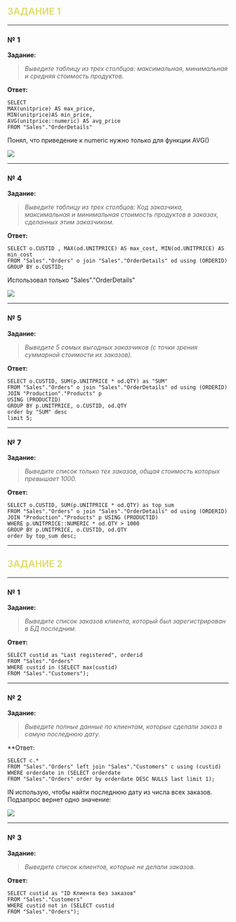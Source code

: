 ## <font color="#E0DE71">ЗАДАНИЕ 1</font>

***
### № 1

**Задание:**

>_Выведите таблицу из трех столбцов: максимальная, минимальная и средняя стоимость продуктов._  

**Ответ:**

 ```mysql
SELECT  
MAX(unitprice) AS max_price,  
MIN(unitprice)AS min_price,  
AVG(unitprice::numeric) AS avg_price  
FROM "Sales"."OrderDetails"
```

Понял, что приведение к numeric нужно только для функции AVG()

![](https://github.com/madicines/db_spbtsu/blob/0dd1c2083e8b0a7d36cd90afcceb677032322ae2/Pasted%20image%2020231212110137.png)

***
### № 4

**Задание:**

>_Выведите таблицу из трех столбцов: Код заказчика, максимальная и минимальная стоимость продуктов в заказах, сделанных этим заказчиком._

**Ответ:** 

 ```mysql
SELECT o.CUSTID , MAX(od.UNITPRICE) AS max_cost, MIN(od.UNITPRICE) AS min_cost
FROM "Sales"."Orders" o join "Sales"."OrderDetails" od using (ORDERID)
GROUP BY o.CUSTID;
```

Использовал только "Sales"."OrderDetails"

![](https://github.com/madicines/db_spbtsu/blob/c823d78bb02cc4d9a22136b25264cc4a06a56a68/Pasted%20image%2020231212111836.png)

***
### № 5

**Задание:**

>_Выведите 5 самых выгодных заказчиков (с точки зрения суммарной стоимости их заказов)._

**Ответ:**

 ```mysql
SELECT o.CUSTID, SUM(p.UNITPRICE * od.QTY) as "SUM"
FROM "Sales"."Orders" o join "Sales"."OrderDetails" od using (ORDERID) JOIN "Production"."Products" p  
USING (PRODUCTID)  
GROUP BY p.UNITPRICE, o.CUSTID, od.QTY  
order by "SUM" desc  
limit 5;
```

***
### № 7

**Задание:**

>_Выведите список только тех заказов, общая стоимость которых превышает 1000._

**Ответ:** 

 ```mysql
SELECT o.CUSTID, SUM(p.UNITPRICE * od.QTY) as top_sum  
FROM "Sales"."Orders" o join "Sales"."OrderDetails" od using (ORDERID) JOIN "Production"."Products" p USING (PRODUCTID)  
WHERE p.UNITPRICE::NUMERIC * od.QTY > 1000  
GROUP BY p.UNITPRICE, o.CUSTID, od.QTY  
order by top_sum desc;
```

***
## <font color="#E0DE71">ЗАДАНИЕ 2</font>

***
### № 1

**Задание:**

>_Выведите список заказов клиента, который был зарегистрирован в БД последним._

**Ответ:** 

 ```mysql
SELECT custid as "Last registered", orderid  
FROM "Sales"."Orders"  
WHERE custid in (SELECT max(custid)  
FROM "Sales"."Customers");
```

***
### № 2

**Задание:**

>_Выведите полные данные по клиентам, которые сделали заказ в самую последнюю дату._ 

**Ответ: 

 ```mysql
SELECT c.*  
FROM "Sales"."Orders" left join "Sales"."Customers" c using (custid)  
WHERE orderdate in (SELECT orderdate  
FROM "Sales"."Orders" order by orderdate DESC NULLS last limit 1);
```

IN использую, чтобы найти последнюю дату из числа всех заказов. Подзапрос вернет одно значение:

![](https://github.com/madicines/db_spbtsu/blob/1908adb64a8b8b1e051ad8b92deba60b5b1a6e69/Pasted%20image%2020231212114401.png)

***
### № 3

**Задание:**

>_Выведите список клиентов, которые не делали заказов._

**Ответ:**

 ```mysql
SELECT custid as "ID Клиента без заказов"  
FROM "Sales"."Customers"  
WHERE custid not in (SELECT custid  
FROM "Sales"."Orders");
```
